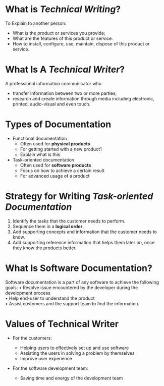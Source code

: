 # What is *Technical Writing*?
To Explain to another person:
- What is the product or services you provide;
- What are the features of this product or service.
- How to install, configure, use, maintain, dispose of this product or service.

# What Is A *Technical Writer*?
A professional information communicator who
- transfer information between two or more parties;
- research and create information through media including electronic, printed, audio-visual and even touch.

# Types of Documentation
- Functional documentation
	- Often used for **physical products**
	- For getting started with a new product1
	- Explain what is this
- Task-oriented documentation
	- Often used for **software products**
	- Focus on how to achieve a certain result
	- For advanced usage of a product

# Strategy for Writing *Task-oriented Documentation*
1. Identify the tasks that the customer needs to perform.
2. Sequence them in a **logical order**.
3. Add supporting concepts and information that the customer needs to know.
4. Add supporting reference information that helps them later on, once they know the products better.

# What Is Software Documentation?
Software documentation is a part of any software to achieve the following goals:
• Resolve issue encountered by the developer during the development process  
• Help end-user to understand the product  
• Assist customers and the support team to find the information.

# Values of Technical Writer
- For the customers:
	- Helping users to effectively set up and use software
	- Assisting the users in solving a problem by themselves
	- Improve user experience

- For the software development team:
	- Saving time and energy of the development team



